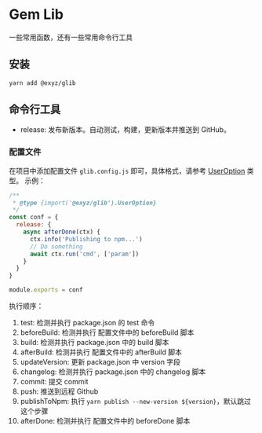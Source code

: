 # Gem Lib

一些常用函数，还有一些常用命令行工具

## 安装 

```sh
yarn add @exyz/glib
```

## 命令行工具

- release: 发布新版本。自动测试，构建，更新版本并推送到 GitHub。

### 配置文件

在项目中添加配置文件 `glib.config.js` 即可，具体格式，请参考 [UserOption](./src/cli/index.ts) 类型。
示例：

```js
/**
 * @type {import('@exyz/glib').UserOption}
 */
const conf = {
  release: {
    async afterDone(ctx) {
      ctx.info('Publishing to npm...')
      // Do something
      await ctx.run('cmd', ['param'])
    }
  }
}

module.exports = conf
```

执行顺序：

1. test: 检测并执行 package.json 的 test 命令
2. beforeBuild: 检测并执行 配置文件中的 beforeBuild 脚本
3. build: 检测并执行 package.json 中的 build 脚本
4. afterBuild: 检测并执行 配置文件中的 afterBuild 脚本
5. updateVersion: 更新 package.json 中 version 字段
6. changelog: 检测并执行 package.json 中的 changelog 脚本
7. commit: 提交 commit
8. push: 推送到远程 Github
9. publishToNpm: 执行 `yarn publish --new-version ${version}`，默认跳过这个步骤
10. afterDone: 检测并执行 配置文件中的 beforeDone 脚本
